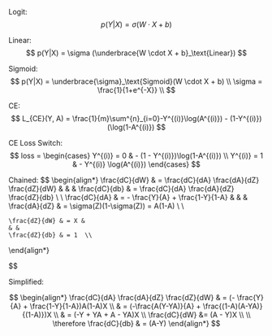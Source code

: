 
Logit: 
$$
p(Y|X) = \sigma (W \cdot X + b)
$$

Linear:
$$
p(Y|X) = \sigma (\underbrace{W \cdot X + b}_\text{Linear})
$$

Sigmoid:
$$
p(Y|X) = \underbrace{\sigma}_\text{Sigmoid}(W \cdot X + b) \\
\sigma = \frac{1}{1+e^{-X}} \\
$$

CE: 
$$
L_{CE}(Y, A) = \frac{1}{m}\sum^{n}_{i=0}-Y^{(i)}\log(A^{(i)}) - (1-Y^{(i)})(\log(1-A^{(i)})
$$

CE Loss Switch:
$$
loss = \begin{cases}
        Y^{(i)} = 0 & - (1 - Y^{(i)})\log(1-A^{(i)}) \\
        Y^{(i)} = 1 & - Y^{(i)} \log(A^{(i)})
    \end{cases}
$$

Chained:
$$
\begin{align*}
    \frac{dC}{dW} & = \frac{dC}{dA} \frac{dA}{dZ} \frac{dZ}{dW} &
    & & 
    \frac{dC}{db} & = \frac{dC}{dA} \frac{dA}{dZ} \frac{dZ}{db} \\
\\
    \frac{dC}{dA} & = - \frac{Y}{A} + \frac{1-Y}{1-A} &
     & & 
    \frac{dA}{dZ} & =  \sigma(Z)(1-\sigma(Z)) = A(1-A) \\ \\

    \frac{dZ}{dW} & = X &
    & & 
    \frac{dZ}{db} & = 1  \\ 
\end{align*}

$$

Simplified:

$$
\begin{align*}
    \frac{dC}{dA} \frac{dA}{dZ} \frac{dZ}{dW} & = (- \frac{Y}{A} + \frac{1-Y}{1-A})A(1-A)X \\
    & = (-\frac{A(Y-YA)}{A} + \frac{(1-A)(A-YA)}{(1-A)})X \\
    & = (-Y + YA + A - YA)X \\
    \frac{dC}{dW} &= (A - Y)X \\ 
    \\
    \therefore \frac{dC}{db} & = (A-Y)
\end{align*}
$$

